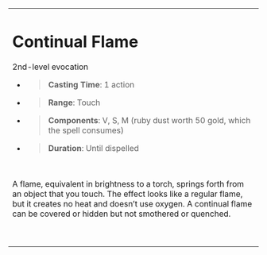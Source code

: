 
<table><tbody><tr class="odd"><td><h1 id="continual-flame"><strong>Continual Flame</strong></h1><p>2nd-level evocation</p><ul><li><blockquote><p><strong>Casting Time</strong>: 1 action</p></blockquote></li><li><blockquote><p><strong>Range</strong>: Touch</p></blockquote></li><li><blockquote><p><strong>Components</strong>: V, S, M (ruby dust worth 50 gold, which the spell consumes)</p></blockquote></li><li><blockquote><p><strong>Duration</strong>: Until dispelled</p></blockquote></li></ul><p> </p><p>A flame, equivalent in brightness to a torch, springs forth from an object that you touch. The effect looks like a regular flame, but it creates no heat and doesn’t use oxygen. A continual flame can be covered or hidden but not smothered or quenched.</p><p> </p></td></tr></tbody></table>